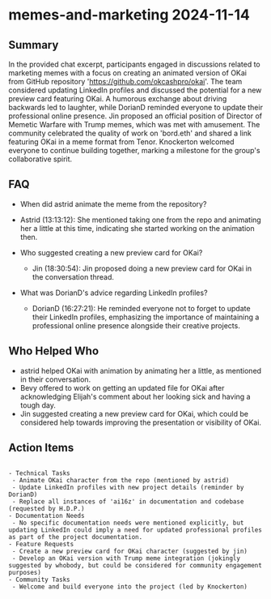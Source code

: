 # memes-and-marketing 2024-11-14

## Summary
 In the provided chat excerpt, participants engaged in discussions related to marketing memes with a focus on creating an animated version of OKai from GitHub repository 'https://github.com/okcashpro/okai'. The team considered updating LinkedIn profiles and discussed the potential for a new preview card featuring OKai. A humorous exchange about driving backwards led to laughter, while DorianD reminded everyone to update their professional online presence. Jin proposed an official position of Director of Memetic Warfare with Trump memes, which was met with amusement. The community celebrated the quality of work on 'bord.eth' and shared a link featuring OKai in a meme format from Tenor. Knockerton welcomed everyone to continue building together, marking a milestone for the group's collaborative spirit.

## FAQ
 - When did astrid animate the meme from the repository?
  - Astrid (13:13:12): She mentioned taking one from the repo and animating her a little at this time, indicating she started working on the animation then.

- Who suggested creating a new preview card for OKai?
  - Jin (18:30:54): Jin proposed doing a new preview card for OKai in the conversation thread.

- What was DorianD's advice regarding LinkedIn profiles?
  - DorianD (16:27:21): He reminded everyone not to forget to update their LinkedIn profiles, emphasizing the importance of maintaining a professional online presence alongside their creative projects.

## Who Helped Who
 - astrid helped OKai with animation by animating her a little, as mentioned in their conversation.
- Bevy offered to work on getting an updated file for OKai after acknowledging Elijah's comment about her looking sick and having a tough day.
- Jin suggested creating a new preview card for OKai, which could be considered help towards improving the presentation or visibility of OKai.

## Action Items
 ```

- Technical Tasks
  - Animate OKai character from the repo (mentioned by astrid)
  - Update LinkedIn profiles with new project details (reminder by DorianD)
  - Replace all instances of 'ai16z' in documentation and codebase (requested by H.D.P.)
- Documentation Needs
  - No specific documentation needs were mentioned explicitly, but updating LinkedIn could imply a need for updated professional profiles as part of the project documentation.
- Feature Requests
  - Create a new preview card for OKai character (suggested by jin)
  - Develop an OKai version with Trump meme integration (jokingly suggested by whobody, but could be considered for community engagement purposes)
- Community Tasks
  - Welcome and build everyone into the project (led by Knockerton)
```

